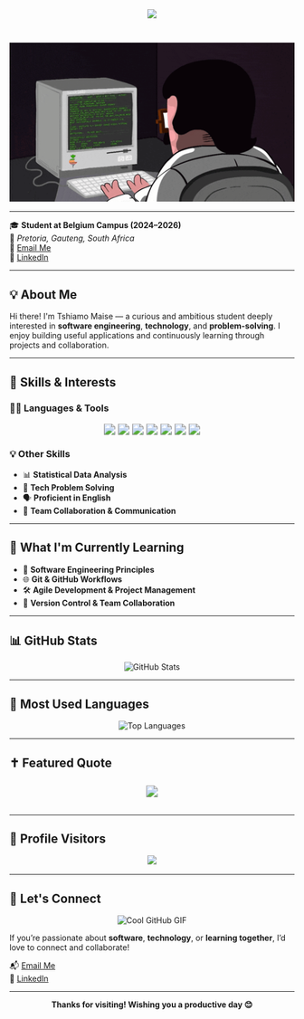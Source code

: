 <!-- Violet Wavy Banner with Larger Background and Same Text Size -->
<p align="center" style="margin: 40px 0;">
  <img src="https://capsule-render.vercel.app/api?type=waving&color=8A2BE2&height=300&section=header&text=👨‍💻%20Hi%20There%20--%20I'm%20Tshiamo%20%F0%9F%92%BB&fontSize=40&fontAlignY=40&animation=twinkling&fontColor=ffffff&fontWeight=700" />
</p>

<!-- Typing GIF Animation -->
<!-- Typing GIF Animation -->
<p align="center">
  <img src="https://github.com/Tshiamo912/TshiamoMaise/blob/main/ngoding-mulu.gif?raw=true" width="700" alt="Typing GIF" />
</p>


---

🎓 **Student at Belgium Campus (2024–2026)**  
📍 *Pretoria, Gauteng, South Africa*  
📧 [Email Me](mailto:tshiamomaise053@gmail.com)  
🔗 [LinkedIn](https://www.linkedin.com/in/tshiamo-maise-517260332)

---

## 💡 About Me

Hi there! I'm Tshiamo Maise — a curious and ambitious student deeply interested in **software engineering**, **technology**, and **problem-solving**. I enjoy building useful applications and continuously learning through projects and collaboration.

---


## 🧠 Skills & Interests

### 👨‍💻 Languages & Tools

<div align="center" style="transform: scale(1.25); margin: 20px 0;">
  <img src="https://img.shields.io/badge/C%23-239120?style=for-the-badge&logo=c-sharp&logoColor=white" />
  <img src="https://img.shields.io/badge/JavaScript-F7DF1E?style=for-the-badge&logo=javascript&logoColor=black" />
  <img src="https://img.shields.io/badge/MySQL-4479A1?style=for-the-badge&logo=mysql&logoColor=white" />
  <img src="https://img.shields.io/badge/HTML5-E34F26?style=for-the-badge&logo=html5&logoColor=white" />
  <img src="https://img.shields.io/badge/CSS3-1572B6?style=for-the-badge&logo=css3&logoColor=white" />
  <img src="https://img.shields.io/badge/Git-F05032?style=for-the-badge&logo=git&logoColor=white" />
  <img src="https://img.shields.io/badge/GitHub-181717?style=for-the-badge&logo=github&logoColor=white" />
</div>

### 💡 Other Skills

- 📊 **Statistical Data Analysis**
- 🔧 **Tech Problem Solving**
- 🗣️ **Proficient in English**
- 🤝 **Team Collaboration & Communication**

---

## 🌱 What I'm Currently Learning

- 🧠 **Software Engineering Principles**
- 🌐 **Git & GitHub Workflows**
- 🛠️ **Agile Development & Project Management**
- 📂 **Version Control & Team Collaboration**

---

## 📊 GitHub Stats

<p align="center">
  <img src="https://github-readme-stats.vercel.app/api?username=Tshiamo912&show_icons=true&theme=radical&custom_title=Tshiamo912's%20GitHub%20Stats" alt="GitHub Stats" />
</p>

---

## 🧰 Most Used Languages

<p align="center">
  <img src="https://github-readme-stats.vercel.app/api/top-langs/?username=Tshiamo912&layout=compact&theme=radical" alt="Top Languages" />
</p>

---


## ✝️ Featured Quote

<div align="center" style="transform: scale(1.3); margin: 30px 0;">
  <img src="https://img.shields.io/badge/Philippians%204%3A13-%22I%20can%20do%20all%20things%20through%20Christ%20who%20strengthens%20me.%22-purple?style=for-the-badge&logo=trustpilot&logoColor=white" />
</div>


---

## 👀 Profile Visitors

<p align="center">
  <img src="https://profile-counter.glitch.me/Tshiamo912/count.svg" />
</p>

---

## 🤝 Let's Connect

<p align="center">
  <img src="https://res.cloudinary.com/practicaldev/image/fetch/s--YUc6bTfM--/c_limit,f_auto,fl_progressive,q_80,w_800/https://dev-to-uploads.s3.amazonaws.com/uploads/articles/6w9dmqqhvlg7r93jlnup.gif" width="600" alt="Cool GitHub GIF" />
</p>

If you’re passionate about **software**, **technology**, or **learning together**, I’d love to connect and collaborate!

📬 [Email Me](mailto:tshiamomaise053@gmail.com)  
🔗 [LinkedIn](https://www.linkedin.com/in/tshiamo-maise-517260332)

---

<p align="center"><b>Thanks for visiting! Wishing you a productive day 😊</b></p>
